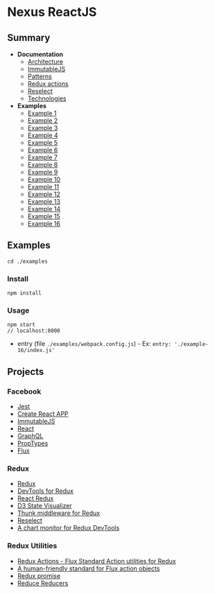 # Nexus ReactJS

## Summary
- **Documentation**
  - [Architecture](./docs/ARCHITECTURE.md)
  - [ImmutableJS](./docs/IMMUTABLE.md)
  - [Patterns](./docs/PATTERNS.md)
  - [Redux actions](./docs/REDUX_ACTIONS.md)
  - [Reselect](./docs/RESELECT.md)
  - [Technologies](./docs/TECHNOLOGIES.md)
- **Examples**
  - [Example 1](./examples/example-1)
  - [Example 2](./examples/example-2)
  - [Example 3](./examples/example-3)
  - [Example 4](./examples/example-4)
  - [Example 5](./examples/example-5)
  - [Example 6](./examples/example-6)
  - [Example 7](./examples/example-7)
  - [Example 8](./examples/example-8)
  - [Example 9](./examples/example-9)
  - [Example 10](./examples/example-10)
  - [Example 11](./examples/example-11)
  - [Example 12](./examples/example-12)
  - [Example 13](./examples/example-13)
  - [Example 14](./examples/example-14)
  - [Example 15](./examples/example-15)
  - [Example 16](./examples/example-16)

## Examples

```
cd ./examples
```

### Install
```
npm install
```

### Usage
```
npm start
// localhost:8000
```

* entry (file `./examples/webpack.config.js`) - Ex: `entry: './example-16/index.js'`


## Projects

### Facebook

  - [Jest](https://github.com/facebook/jest)
  - [Create React APP](https://github.com/facebook/create-react-app)
  - [ImmutableJS](https://github.com/facebook/immutable-js)
  - [React](https://github.com/facebook/react)
  - [GraphQL](https://github.com/facebook/graphql)
  - [PropTypes](https://github.com/facebook/prop-types)
  - [Flux](https://github.com/facebook/flux)

### Redux

  - [Redux](https://github.com/reduxjs/redux)
  - [DevTools for Redux](https://github.com/reduxjs/redux-devtools)
  - [React Redux](https://github.com/reduxjs/react-redux)
  - [D3 State Visualizer](https://github.com/reduxjs/d3-state-visualizer)
  - [Thunk middleware for Redux](https://github.com/reduxjs/redux-thunk)
  - [Reselect](https://github.com/reduxjs/reselect)
  - [A chart monitor for Redux DevTools](https://github.com/reduxjs/redux-devtools-chart-monitor)

### Redux Utilities

  - [Redux Actions - Flux Standard Action utilities for Redux](https://github.com/redux-utilities/redux-actions)
  - [A human-friendly standard for Flux action objects](https://github.com/redux-utilities/flux-standard-action)
  - [Redux promise](https://github.com/redux-utilities/redux-promise)
  - [Reduce Reducers](https://github.com/redux-utilities/reduce-reducers)
